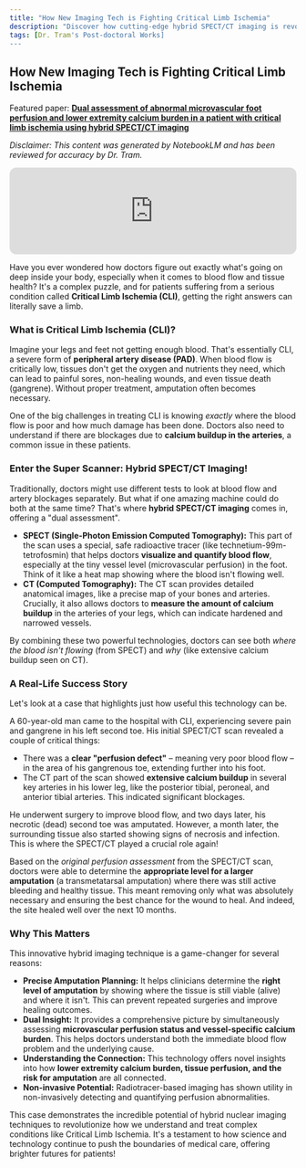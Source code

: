```yaml
---
title: "How New Imaging Tech is Fighting Critical Limb Ischemia"
description: "Discover how cutting-edge hybrid SPECT/CT imaging is revolutionizing treatment for Critical Limb Ischemia. Learn how this 'super scanner' combines blood flow visualization with calcium detection to guide precise amputation planning and save limbs. Explore a real patient case showing how dual assessment technology is transforming vascular care."
tags: [Dr. Tram's Post-doctoral Works]
---
```

## How New Imaging Tech is Fighting Critical Limb Ischemia

Featured paper: [**Dual assessment of abnormal microvascular foot perfusion and lower extremity calcium burden in a patient with critical limb ischemia using hybrid SPECT/CT imaging**](https://doi.org/10.1177/1358863X20964563)

*Disclaimer: This content was generated by NotebookLM and has been reviewed for accuracy by Dr. Tram.*

<div align="center">
    <iframe data-testid="embed-iframe" style="border-radius:12px" src="https://open.spotify.com/embed/episode/4XTGkm6GsjahEwMtvsrcGv?utm_source=generator&theme=0" width="100%" height="152" frameBorder="0" allowfullscreen="" allow="autoplay; clipboard-write; encrypted-media; fullscreen; picture-in-picture" loading="lazy"></iframe>
</div>

Have you ever wondered how doctors figure out exactly what's going on deep inside your body, especially when it comes to blood flow and tissue health? It's a complex puzzle, and for patients suffering from a serious condition called **Critical Limb Ischemia (CLI)**, getting the right answers can literally save a limb.

### What is Critical Limb Ischemia (CLI)?

Imagine your legs and feet not getting enough blood. That's essentially CLI, a severe form of **peripheral artery disease (PAD)**. When blood flow is critically low, tissues don't get the oxygen and nutrients they need, which can lead to painful sores, non-healing wounds, and even tissue death (gangrene). Without proper treatment, amputation often becomes necessary.

One of the big challenges in treating CLI is knowing *exactly* where the blood flow is poor and how much damage has been done. Doctors also need to understand if there are blockages due to **calcium buildup in the arteries**, a common issue in these patients.

### Enter the Super Scanner: Hybrid SPECT/CT Imaging!

Traditionally, doctors might use different tests to look at blood flow and artery blockages separately. But what if one amazing machine could do both at the same time? That's where **hybrid SPECT/CT imaging** comes in, offering a "dual assessment".

*   **SPECT (Single-Photon Emission Computed Tomography):** This part of the scan uses a special, safe radioactive tracer (like technetium-99m-tetrofosmin) that helps doctors **visualize and quantify blood flow**, especially at the tiny vessel level (microvascular perfusion) in the foot. Think of it like a heat map showing where the blood isn't flowing well.
*   **CT (Computed Tomography):** The CT scan provides detailed anatomical images, like a precise map of your bones and arteries. Crucially, it also allows doctors to **measure the amount of calcium buildup** in the arteries of your legs, which can indicate hardened and narrowed vessels.

By combining these two powerful technologies, doctors can see both *where the blood isn't flowing* (from SPECT) and *why* (like extensive calcium buildup seen on CT).

### A Real-Life Success Story

Let's look at a case that highlights just how useful this technology can be.

A 60-year-old man came to the hospital with CLI, experiencing severe pain and gangrene in his left second toe. His initial SPECT/CT scan revealed a couple of critical things:
*   There was a **clear "perfusion defect"** – meaning very poor blood flow – in the area of his gangrenous toe, extending further into his foot.
*   The CT part of the scan showed **extensive calcium buildup** in several key arteries in his lower leg, like the posterior tibial, peroneal, and anterior tibial arteries. This indicated significant blockages.

He underwent surgery to improve blood flow, and two days later, his necrotic (dead) second toe was amputated. However, a month later, the surrounding tissue also started showing signs of necrosis and infection. This is where the SPECT/CT played a crucial role again!

Based on the *original perfusion assessment* from the SPECT/CT scan, doctors were able to determine the **appropriate level for a larger amputation** (a transmetatarsal amputation) where there was still active bleeding and healthy tissue. This meant removing only what was absolutely necessary and ensuring the best chance for the wound to heal. And indeed, the site healed well over the next 10 months.

### Why This Matters

This innovative hybrid imaging technique is a game-changer for several reasons:

*   **Precise Amputation Planning:** It helps clinicians determine the **right level of amputation** by showing where the tissue is still viable (alive) and where it isn't. This can prevent repeated surgeries and improve healing outcomes.
*   **Dual Insight:** It provides a comprehensive picture by simultaneously assessing **microvascular perfusion status and vessel-specific calcium burden**. This helps doctors understand both the immediate blood flow problem and the underlying cause.
*   **Understanding the Connection:** This technology offers novel insights into how **lower extremity calcium burden, tissue perfusion, and the risk for amputation** are all connected.
*   **Non-invasive Potential:** Radiotracer-based imaging has shown utility in non-invasively detecting and quantifying perfusion abnormalities.

This case demonstrates the incredible potential of hybrid nuclear imaging techniques to revolutionize how we understand and treat complex conditions like Critical Limb Ischemia. It's a testament to how science and technology continue to push the boundaries of medical care, offering brighter futures for patients!